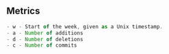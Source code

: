 ## Metrics

```js	
- w - Start of the week, given as a Unix timestamp.
- a - Number of additions
- d - Number of deletions
- c - Number of commits
```
